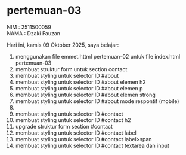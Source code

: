 # pertemuan-03

NIM : 2511500059<BR>
NAMA : Dzaki Fauzan<br>

Hari ini, kamis 09 Oktober 2025, saya belajar: 
<ol>
  <li>menggunakan file emmet.httml pertemuan-02 untuk file index.html pertemuan-03</li>
  <li>membuat struktur form untuk section contact</li>
  <li>membuat styling untuk selector ID #about</li>
  <li>membuat styling untuk selector ID #about elemen h2</li>
  <li>membuat styling untuk selector ID #about elemen p</li >
  <li>membuat styling untuk selector ID #about elemen strong</li>
  <li>membuat styling untuk selector ID #about mode respontif (mobile)<li>
  <li>membuat styling untuk selector ID #contact</li>
  <li>membuat styling untuk selector ID #contact h2</li>
  <li>upgrade struktur form section #contact</li> 
  <li>membuat styling untuk selector ID #contact label</li> 
  <li>membuat styling untuk selector ID #contact label>span</li> 
  <li>membuat styling untuk selector ID #contact textarea dan input</li> 

 <ol> 
 